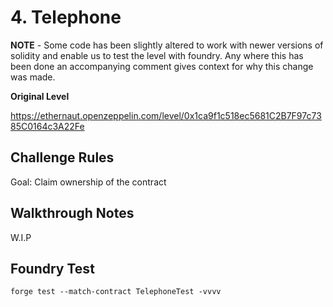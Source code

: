 # 4. Telephone

**NOTE** - Some code has been slightly altered to work with newer versions of solidity and enable us to test the level with foundry. Any where this has been done an accompanying comment gives context for why this change was made. 

**Original Level**

https://ethernaut.openzeppelin.com/level/0x1ca9f1c518ec5681C2B7F97c7385C0164c3A22Fe

## Challenge Rules

Goal: Claim ownership of the contract

## Walkthrough Notes

W.I.P

## Foundry Test

```
forge test --match-contract TelephoneTest -vvvv
```